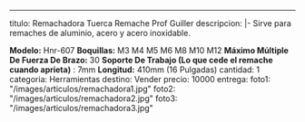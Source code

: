 ---
titulo: Remachadora Tuerca Remache Prof Guiller
descripcion: |-
  Sirve para remaches de aluminio, acero y acero inoxidable.

  **Modelo:** Hnr-607
  **Boquillas:** M3 M4 M5 M6 M8 M10 M12
  **Máximo Múltiple De Fuerza De Brazo:** 30
  **Soporte De Trabajo (Lo que cede el remache cuando aprieta)** : 7mm
  **Longitud:** 410mm (16 Pulgadas)
cantidad: 1
categoria: Herramientas
destino: Vender
precio: 10000
entrega: 
foto1: "/images/articulos/remachadora1.jpg"
foto2: "/images/articulos/remachadora2.jpg"
foto3: "/images/articulos/remachadora3.jpg"
